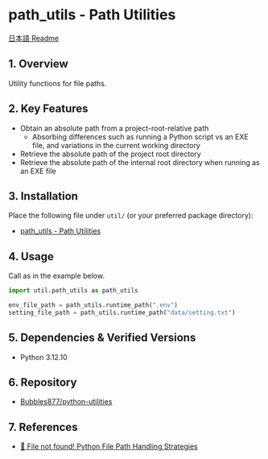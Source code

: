 ﻿# path_utils - Path Utilities

[日本語 Readme](./README.ja.md)

## 1. Overview

Utility functions for file paths.

## 2. Key Features

- Obtain an absolute path from a project-root-relative path
  - Absorbing differences such as running a Python script vs an EXE file, and variations in the current working directory
- Retrieve the absolute path of the project root directory
- Retrieve the absolute path of the internal root directory when running as an EXE file

## 3. Installation

Place the following file under `util/` (or your preferred package directory):

- [path_utils - Path Utilities](./path_utils.py)

## 4. Usage

Call as in the example below.

```python
import util.path_utils as path_utils

env_file_path = path_utils.runtime_path(".env")
setting_file_path = path_utils.runtime_path("data/setting.txt")
```

## 5. Dependencies & Verified Versions

- Python 3.12.10

## 6. Repository

- [Bubbles877/python-utilities](https://github.com/Bubbles877/python-utilities)

## 7. References

- [🐍 File not found! Python File Path Handling Strategies](https://zenn.dev/bubbles/articles/5da790e0d2883d)
